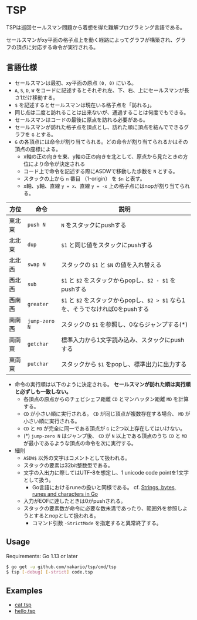 # TSP

TSPは巡回セールスマン問題から着想を得た難解プログラミング言語である。

セールスマンがxy平面の格子点上を動く経路によってグラフが構築され、グラフの頂点に対応する命令が実行される。

## 言語仕様

- セールスマンは最初、xy平面の原点 `(0, 0)` にいる。
- `A`, `S`, `D`, `W` をコードに記述するとそれぞれ左、下、右、上にセールスマンが長さ1だけ移動する。
- `$` を記述するとセールスマンは現在いる格子点を「訪れる」。
- 同じ点は二度と訪れることは出来ないが、通過することは何度でもできる。
- セールスマンはコードの最後に原点を訪れる必要がある。
- セールスマンが訪れた格子点を頂点とし、訪れた順に頂点を結んでできるグラフを `G` とする。
- `G` の各頂点には命令が割り当てられる。どの命令が割り当てられるかはその頂点の座標による。
  - x軸の正の向きを東、y軸の正の向きを北として、原点から見たときの方位により命令が決定される
  - コード上で命令を記述する際にASDWで移動した歩数を `N` とする。
  - スタックの上から `n` 番目 （1-origin） を `$n` と表す。
  - x軸、y軸、直線 `y = x`、直線 `y = -x` 上の格子点にはnopが割り当てられる。

|方位|命令|説明|
|---|---|---|
|東北東|`push N`|`N` をスタックにpushする|
|北北東|`dup`|`$1` と同じ値をスタックにpushする|
|北北西|`swap N`|スタックの `$1` と `$N` の値を入れ替える|
|西北西|`sub`|`$1` と `$2` をスタックからpopし、`$2 - $1` をpushする|
|西南西|`greater`|`$1` と `$2` をスタックからpopし、`$2 > $1` なら1を、そうでなければ0をpushする|
|南南西|`jump-zero N`|スタックの `$1` を参照し、0ならジャンプする(*)|
|南南東|`getchar`|標準入力から1文字読み込み、スタックにpushする|
|東南東|`putchar`|スタックから `$1` をpopし、標準出力に出力する|

- 命令の実行順は以下のように決定される。 **セールスマンが訪れた順は実行順と必ずしも一致しない。**
  - 各頂点の原点からのチェビシェフ距離 `CD` とマンハッタン距離 `MD` を計算する。
  - `CD` が小さい順に実行される。 `CD` が同じ頂点が複数存在する場合、 `MD` が小さい順に実行される。
  - `CD` と `MD` が完全に同一である頂点が `G` に2つ以上存在してはいけない。
  - (*) `jump-zero N` はジャンプ後、 `CD` が `N` 以上である頂点のうち `CD` と `MD` が最小であるような頂点の命令を次に実行する。
- 細則
  - `ASDW$` 以外の文字はコメントとして扱われる。
  - スタックの要素は32bit整数型である。
  - 文字の入出力に際してはUTF-8を想定し、1 unicode code pointを1文字として扱う。
    - Go言語におけるruneの扱いと同様である。 cf. [Strings, bytes, runes and characters in Go](https://blog.golang.org/strings)
  - 入力がEOFに達したときは0がpushされる。
  - スタックの要素数が命令に必要な数未満であったり、範囲外を参照しようとするとnopとして扱われる。
    - コマンド引数 `-StrictMode` を指定すると異常終了する。

## Usage

Requirements: Go 1.13 or later

```bash
$ go get -u github.com/nakario/tsp/cmd/tsp
$ tsp [-debug] [-strict] code.tsp
```

## Examples

- [cat.tsp](examples/cat.tsp)
- [hello.tsp](examples/hello.tsp)
